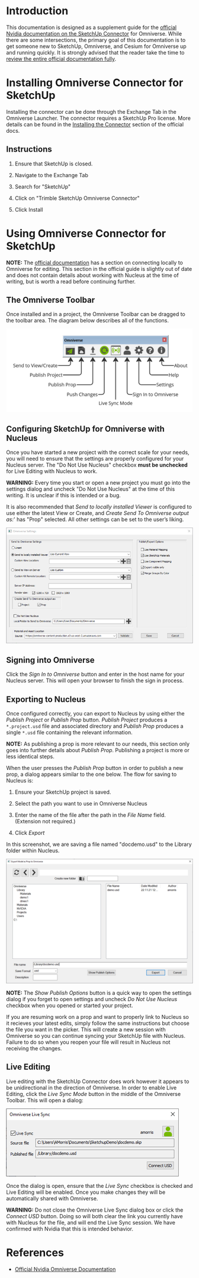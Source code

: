 Introduction
============

This documentation is designed as a supplement guide for the [official
Nvidia documentation on the SketchUp
Connector](https://docs.omniverse.nvidia.com/con_connect/con_connect/sketchup.html)
for Omniverse. While there are some intersections, the primary goal of
this documentation is to get someone new to SketchUp, Omniverse, and
Cesium for Omniverse up and running quickly. It is strongly advised that
the reader take the time to [review the entire official documentation
fully](https://docs.omniverse.nvidia.com/con_connect/con_connect/sketchup.html).

Installing Omniverse Connector for SketchUp
===========================================

Installing the connector can be done through the Exchange Tab in the
Omniverse Launcher. The connector requires a SketchUp Pro license. More
details can be found in the [Installing the
Connector](https://docs.omniverse.nvidia.com/con_connect/con_connect/sketchup.html#installing-the-connector)
section of the official docs.

Instructions
------------

1.  Ensure that SketchUp is closed.

2.  Navigate to the Exchange Tab

3.  Search for "SketchUp"

4.  Click on "Trimble SketchUp Omniverse Connector"

5.  Click Install

Using Omniverse Connector for SketchUp
======================================

**NOTE:** The [official
documentation](https://docs.omniverse.nvidia.com/con_connect/con_connect/sketchup.html#connecting-to-view-local)
has a section on connecting locally to Omniverse for editing. This
section in the official guide is slightly out of date and does not
contain details about working with Nucleus at the time of writing, but
is worth a read before continuing further.

The Omniverse Toolbar
---------------------

Once installed and in a project, the Omniverse Toolbar can be dragged to
the toolbar area. The diagram below describes all of the functions.

![Omniverse Toolbar](resources/sketchup_toolbar.jpg)

Configuring SketchUp for Omniverse with Nucleus
-----------------------------------------------

Once you have started a new project with the correct scale for your
needs, you will need to ensure that the settings are properly configured
for your Nucleus server. The "Do Not Use Nucleus" checkbox **must be
unchecked** for Live Editing with Nucleus to work.

**WARNING:** Every time you start or open a new project you must go into the settings
dialog and uncheck "Do Not Use Nucleus" at the time of this writing. It
is unclear if this is intended or a bug.

It is also recommended that *Send to locally installed Viewer* is
configured to use either the latest View or Create, and *Create Send To
Omniverse output as:*' has "Prop" selected. All other settings can be
set to the user’s liking.

![SketchUp Settings](resources/sketchup_settings.png)

Signing into Omniverse
----------------------

Click the *Sign In to Omniverse* button and enter in the host name for
your Nucleus server. This will open your browser to finish the sign in
process.

Exporting to Nucleus
--------------------

Once configured correctly, you can export to Nucleus by using either the
*Publish Project* or *Publish Prop* button. *Publish Project* produces a
`*.project.usd` file and associated directory and *Publish Prop*
produces a single `*.usd` file containing the relevant information.

**NOTE:** As publishing a prop is more relevant to our needs, this section only
goes into further details about *Publish Prop*. Publishing a project is
more or less identical steps.

When the user presses the *Publish Prop* button in order to publish a
new prop, a dialog appears similar to the one below. The flow for saving
to Nucleus is:

1.  Ensure your SketchUp project is saved.

2.  Select the path you want to use in Omniverse Nucleus

3.  Enter the name of the file after the path in the *File Name* field.
    (Extension not required.)

4.  Click *Export*

In this screenshot, we are saving a file named "docdemo.usd" to the
Library folder within Nucleus.

![Export Dialog](resources/sketchup_export.png)

**NOTE:** The *Show Publish Options* button is a quick way to open the settings
dialog if you forget to open settings and uncheck *Do Not Use Nucleus*
checkbox when you opened or started your project.

If you are resuming work on a prop and want to properly link to Nucleus
so it recieves your latest edits, simply follow the same instructions
but choose the file you want in the picker. This will create a new
session with Omniverse so you can continue syncing your SketchUp file
with Nucleus. Failure to do so when you reopen your file will result in
Nucleus not receiving the changes.

Live Editing
------------

Live editing with the SketchUp Connector does work however it appears to
be unidirectional in the direction of Omniverse. In order to enable Live
Editing, click the *Live Sync Mode* button in the middle of the
Omniverse Toolbar. This will open a dialog:

![Live Sync Dialog](resources/sketchup_live_sync.png)

Once the dialog is open, ensure that the *Live Sync* checkbox is checked
and Live Editing will be enabled. Once you make changes they will be
automatically shared with Omniverse.

**WARNING:** Do not close the Omniverse Live Sync dialog box or click the *Connect
USD* button. Doing so will both clear the link you currently have with
Nucleus for the file, and will end the Live Sync session. We have
confirmed with Nvidia that this is intended behavior.

References
==========

-   [Official Nvidia Omniverse
    Documentation](https://docs.omniverse.nvidia.com/con_connect/con_connect/sketchup.html)
